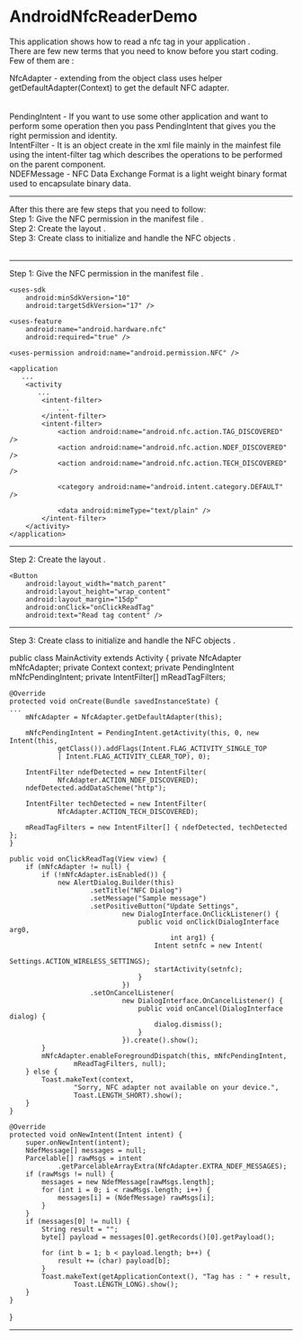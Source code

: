 AndroidNfcReaderDemo
====================
This application shows how to read a nfc tag in your application .</br>
There are few new terms that you need to know before you start coding. Few of them are :</br>

NfcAdapter - extending from the object class uses helper getDefaultAdapter(Context) to get the default NFC adapter.</br>
</br></br>
PendingIntent - If you want to use some other application and want to perform some operation then you pass PendingIntent that gives you the right permission and identity.
</br>
IntentFilter -  It is an object create in the xml file mainly in the mainfest file using the intent-filter tag which describes the operations to be performed on the parent component.
</br>
NDEFMessage - NFC Data Exchange Format is a light weight binary format used to encapsulate binary data.
</br>
____________________________________________________________________________________________________________________________________________________________
After this there are few steps that you need to follow:
</br>
Step 1: Give the NFC permission in the manifest file .</br>
Step 2: Create the layout .</br>
Step 3: Create class to initialize and handle the NFC objects .</br>
</br>
____________________________________________________________________________________________________________________________________________________________
Step 1: Give the NFC permission in the manifest file .

<?xml version="1.0" encoding="utf-8"?>
<manifest xmlns:android="http://schemas.android.com/apk/res/android"
    package="com.webonise.nfcreaderdemo"
    android:versionCode="1"
    android:versionName="1.0" >

    <uses-sdk
        android:minSdkVersion="10"
        android:targetSdkVersion="17" />

    <uses-feature
        android:name="android.hardware.nfc"
        android:required="true" />

    <uses-permission android:name="android.permission.NFC" />

    <application
       ...
        <activity
           ...
            <intent-filter>
                ...
            </intent-filter>
            <intent-filter>
                <action android:name="android.nfc.action.TAG_DISCOVERED" />
                <action android:name="android.nfc.action.NDEF_DISCOVERED" />
                <action android:name="android.nfc.action.TECH_DISCOVERED" />

                <category android:name="android.intent.category.DEFAULT" />

                <data android:mimeType="text/plain" />
            </intent-filter>
        </activity>
    </application>
____________________________________________________________________________________________________________________________________________________________
Step 2: Create the layout .

    <Button
        android:layout_width="match_parent"
        android:layout_height="wrap_content"
        android:layout_margin="15dp"
        android:onClick="onClickReadTag"
        android:text="Read tag content" />

____________________________________________________________________________________________________________________________________________________________
Step 3: Create class to initialize and handle the NFC objects .

public class MainActivity extends Activity {
	private NfcAdapter mNfcAdapter;
	private Context context;
	private PendingIntent mNfcPendingIntent;
	private IntentFilter[] mReadTagFilters;

	@Override
	protected void onCreate(Bundle savedInstanceState) {
	...
		mNfcAdapter = NfcAdapter.getDefaultAdapter(this);

		mNfcPendingIntent = PendingIntent.getActivity(this, 0, new Intent(this,
				getClass()).addFlags(Intent.FLAG_ACTIVITY_SINGLE_TOP
				| Intent.FLAG_ACTIVITY_CLEAR_TOP), 0);

		IntentFilter ndefDetected = new IntentFilter(
				NfcAdapter.ACTION_NDEF_DISCOVERED);
		ndefDetected.addDataScheme("http");

		IntentFilter techDetected = new IntentFilter(
				NfcAdapter.ACTION_TECH_DISCOVERED);

		mReadTagFilters = new IntentFilter[] { ndefDetected, techDetected };
	}

	public void onClickReadTag(View view) {
		if (mNfcAdapter != null) {
			if (!mNfcAdapter.isEnabled()) {
				new AlertDialog.Builder(this)
						.setTitle("NFC Dialog")
						.setMessage("Sample message")
						.setPositiveButton("Update Settings",
								new DialogInterface.OnClickListener() {
									public void onClick(DialogInterface arg0,
											int arg1) {
										Intent setnfc = new Intent(
												Settings.ACTION_WIRELESS_SETTINGS);
										startActivity(setnfc);
									}
								})
						.setOnCancelListener(
								new DialogInterface.OnCancelListener() {
									public void onCancel(DialogInterface dialog) {
										dialog.dismiss();
									}
								}).create().show();
			}
			mNfcAdapter.enableForegroundDispatch(this, mNfcPendingIntent,
					mReadTagFilters, null);
		} else {
			Toast.makeText(context,
					"Sorry, NFC adapter not available on your device.",
					Toast.LENGTH_SHORT).show();
		}
	}

	@Override
	protected void onNewIntent(Intent intent) {
		super.onNewIntent(intent);
		NdefMessage[] messages = null;
		Parcelable[] rawMsgs = intent
				.getParcelableArrayExtra(NfcAdapter.EXTRA_NDEF_MESSAGES);
		if (rawMsgs != null) {
			messages = new NdefMessage[rawMsgs.length];
			for (int i = 0; i < rawMsgs.length; i++) {
				messages[i] = (NdefMessage) rawMsgs[i];
			}
		}
		if (messages[0] != null) {
			String result = "";
			byte[] payload = messages[0].getRecords()[0].getPayload();

			for (int b = 1; b < payload.length; b++) {
				result += (char) payload[b];
			}
			Toast.makeText(getApplicationContext(), "Tag has : " + result,
					Toast.LENGTH_LONG).show();
		}
	}
}

____________________________________________________________________________________________________________________________________________________________



